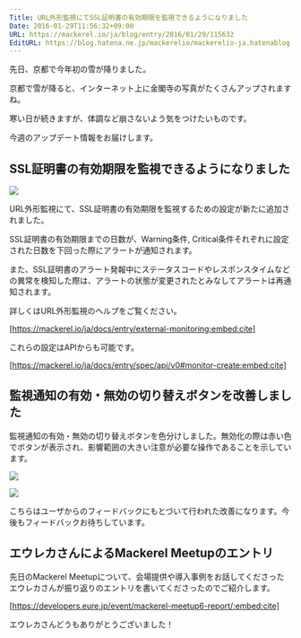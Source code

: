 ```yaml
---
Title: URL外形監視にてSSL証明書の有効期限を監視できるようになりました
Date: 2016-01-29T11:56:32+09:00
URL: https://mackerel.io/ja/blog/entry/2016/01/29/115632
EditURL: https://blog.hatena.ne.jp/mackerelio/mackerelio-ja.hatenablog.mackerel.io/atom/entry/6653586347154932098
---
```


先日、京都で今年初の雪が降りました。

京都で雪が降ると、インターネット上に金閣寺の写真がたくさんアップされますね。

寒い日が続きますが、体調など崩さないよう気をつけたいものです。

今週のアップデート情報をお届けします。

## SSL証明書の有効期限を監視できるようになりました

![](https://cdn-ak.f.st-hatena.com/images/fotolife/m/mackerelio/20160128/20160128151052.png)

URL外形監視にて、SSL証明書の有効期限を監視するための設定が新たに追加されました。

SSL証明書の有効期限までの日数が、Warning条件, Critical条件それぞれに設定された日数を下回った際にアラートが通知されます。

また、SSL証明書のアラート発報中にステータスコードやレスポンスタイムなどの異常を検知した際は、アラートの状態が変更されたとみなしてアラートは再通知されます。

詳しくはURL外形監視のヘルプをご覧ください。

[https://mackerel.io/ja/docs/entry/external-monitoring:embed:cite]

これらの設定はAPIからも可能です。

[https://mackerel.io/ja/docs/entry/spec/api/v0#monitor-create:embed:cite]

## 監視通知の有効・無効の切り替えボタンを改善しました

監視通知の有効・無効の切り替えボタンを色分けしました。無効化の際は赤い色でボタンが表示され、影響範囲の大きい注意が必要な操作であることを示しています。

![](https://cdn-ak.f.st-hatena.com/images/fotolife/m/mackerelio/20160128/20160128154353.png)

![](https://cdn-ak.f.st-hatena.com/images/fotolife/m/mackerelio/20160128/20160128154354.png)

こちらはユーザからのフィードバックにもとづいて行われた改善になります。今後もフィードバックお待ちしています。

## エウレカさんによるMackerel Meetupのエントリ

先日のMackerel Meetupについて、会場提供や導入事例をお話してくださったエウレカさんが振り返りのエントリを書いてくださったのでご紹介します。

[https://developers.eure.jp/event/mackerel-meetup6-report/:embed:cite]

エウレカさんどうもありがとうございました！
